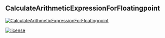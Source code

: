 ## CalculateArithmeticExpressionForFloatingpoint


[![CalculateArithmeticExpressionForFloatingpoint
](https://img.shields.io/badge/CalculateArithmeticExpressionForFloatingpoint-v1.0.0-brightgreen.svg)](https://github.com/Yuziquan/CalculateArithmeticExpressionForFloatingpoint)

[![license](https://img.shields.io/packagist/l/doctrine/orm.svg)](https://github.com/Yuziquan/CalculateArithmeticExpressionForFloatingpoint/blob/master/LICENSE)


